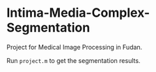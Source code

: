 # Intima-Media-Complex-Segmentation
Project for Medical Image Processing in Fudan.

Run `project.m` to get the segmentation results.

